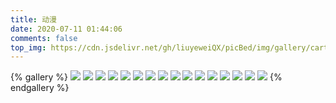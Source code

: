 ```yaml
---
title: 动漫
date: 2020-07-11 01:44:06
comments: false
top_img: https://cdn.jsdelivr.net/gh/liuyeweiQX/picBed/img/gallery/cartoonTop.jpg
---
```

{% gallery %}
![](https://hexoblog-liuyewei.oss-cn-beijing.aliyuncs.com/hexo%E7%9B%B8%E5%86%8C/%E5%8A%A8%E6%BC%AB/img1.png)
![](https://hexoblog-liuyewei.oss-cn-beijing.aliyuncs.com/hexo%E7%9B%B8%E5%86%8C/%E5%8A%A8%E6%BC%AB/img2.jpg)
![](https://hexoblog-liuyewei.oss-cn-beijing.aliyuncs.com/hexo%E7%9B%B8%E5%86%8C/%E5%8A%A8%E6%BC%AB/img3.png)
![](https://hexoblog-liuyewei.oss-cn-beijing.aliyuncs.com/hexo%E7%9B%B8%E5%86%8C/%E5%8A%A8%E6%BC%AB/img4.jpg)
![](https://hexoblog-liuyewei.oss-cn-beijing.aliyuncs.com/hexo%E7%9B%B8%E5%86%8C/%E5%8A%A8%E6%BC%AB/img5.jpg)
![](https://hexoblog-liuyewei.oss-cn-beijing.aliyuncs.com/hexo%E7%9B%B8%E5%86%8C/%E5%8A%A8%E6%BC%AB/img6.jpg)
![](https://hexoblog-liuyewei.oss-cn-beijing.aliyuncs.com/hexo%E7%9B%B8%E5%86%8C/%E5%8A%A8%E6%BC%AB/img7.jpg)
![](https://hexoblog-liuyewei.oss-cn-beijing.aliyuncs.com/hexo%E7%9B%B8%E5%86%8C/%E5%8A%A8%E6%BC%AB/img8.jpg)
![](https://hexoblog-liuyewei.oss-cn-beijing.aliyuncs.com/hexo%E7%9B%B8%E5%86%8C/%E5%8A%A8%E6%BC%AB/img9.jpg)
![](https://hexoblog-liuyewei.oss-cn-beijing.aliyuncs.com/hexo%E7%9B%B8%E5%86%8C/%E5%8A%A8%E6%BC%AB/img10.jpg)
![](https://hexoblog-liuyewei.oss-cn-beijing.aliyuncs.com/hexo%E7%9B%B8%E5%86%8C/%E5%8A%A8%E6%BC%AB/img11.jpg)
![](https://hexoblog-liuyewei.oss-cn-beijing.aliyuncs.com/hexo%E7%9B%B8%E5%86%8C/%E5%8A%A8%E6%BC%AB/img12.png)
![](https://hexoblog-liuyewei.oss-cn-beijing.aliyuncs.com/hexo%E7%9B%B8%E5%86%8C/%E5%8A%A8%E6%BC%AB/img13.jpg)
![](https://hexoblog-liuyewei.oss-cn-beijing.aliyuncs.com/hexo%E7%9B%B8%E5%86%8C/%E5%8A%A8%E6%BC%AB/img14.jpg)
![](https://hexoblog-liuyewei.oss-cn-beijing.aliyuncs.com/hexo%E7%9B%B8%E5%86%8C/%E5%8A%A8%E6%BC%AB/img15.jpg)
![](https://hexoblog-liuyewei.oss-cn-beijing.aliyuncs.com/hexo%E7%9B%B8%E5%86%8C/%E5%8A%A8%E6%BC%AB/img16.jpg)
{% endgallery %}